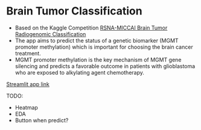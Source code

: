 ﻿# Brain Tumor Classification
- Based on the Kaggle Competition [RSNA-MICCAI Brain Tumor Radiogenomic Classification](https://www.kaggle.com/c/rsna-miccai-brain-tumor-radiogenomic-classification)
- The app aims to predict the status of a genetic biomarker (MGMT promoter methylation) which is important for choosing the brain cancer treatment.
- MGMT promoter methylation is the key mechanism of MGMT gene silencing and predicts a favorable outcome in patients with glioblastoma who are exposed to alkylating agent chemotherapy.


[Streamlit app link](https://share.streamlit.io/slm37102/brain_tumor_classification/main/app.py)

TODO:
- Heatmap
- EDA
- Button when predict?